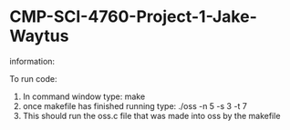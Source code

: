# CMP-SCI-4760-Project-1-Jake-Waytus

information:



To run code:

1) In command window type: make
2) once makefile has finished running type: ./oss -n 5 -s 3 -t 7
3) This should run the oss.c file that was made into oss by the makefile
